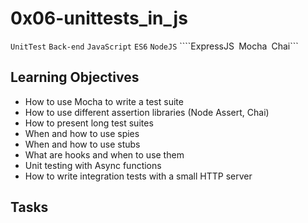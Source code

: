 # 0x06-unittests_in_js
```UnitTest``` ```Back-end``` ```JavaScript``` ```ES6``` ```NodeJS``` ````ExpressJS``` ```Mocha``` ```Chai```

## Learning Objectives
* How to use Mocha to write a test suite
* How to use different assertion libraries (Node Assert, Chai)
* How to present long test suites
* When and how to use spies
* When and how to use stubs
* What are hooks and when to use them
* Unit testing with Async functions
* How to write integration tests with a small HTTP server

## Tasks